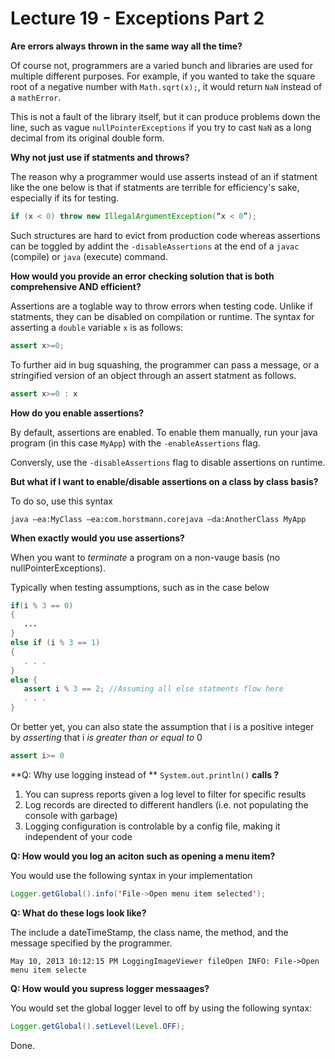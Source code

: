 # Lecture 19 - Exceptions Part 2

**Are errors always thrown in the same way all the time?**

Of course not, programmers are a varied bunch and libraries are used for multiple different purposes. For example, if you wanted to take the square root of a negative number with `Math.sqrt(x);`, it would return `NaN` instead of a `mathError`. 

This is not a fault of the library itself, but it can produce problems down the line, such as vague `nullPointerExceptions` if you try to cast `NaN` as a long decimal from its original double form.

**Why not just use if statments and throws?**

The reason why a programmer would use asserts instead of an if statment like the one below is that if statments are terrible for efficiency's sake, especially if its for testing. 

```java
if (x < 0) throw new IllegalArgumentException(“x < 0”);
```

Such structures are hard to evict from production code whereas assertions can be toggled by addint the  `-disableAssertions` at the end of a `javac` (compile) or `java` (execute) command.

**How would you provide an error checking solution that is both comprehensive AND efficient?**

Assertions are a toglable way to throw errors when testing code. Unlike if statments, they can be disabled on compilation or runtime.  The syntax for asserting a `double` variable  `x` is as follows:

```java
assert x>=0;
```

To further aid in bug squashing, the programmer can pass a message, or a stringified version of an object through an assert statment as follows.

```java
assert x>=0 : x
```

**How do you enable assertions?**

By default, assertions are enabled. To enable them manually, run your java program (in this case `MyApp`) with the `-enableAssertions` flag.

Conversly, use the `-disableAssertions` flag to disable assertions on runtime.

**But what if I want to enable/disable assertions on a class by class basis?**

To do so, use this syntax

```
java –ea:MyClass –ea:com.horstmann.corejava –da:AnotherClass MyApp
```

**When exactly would you use assertions?**

When you want to *terminate* a program on a non-vauge basis (no nullPointerExceptions).

Typically when testing assumptions, such as in the case below

 ```java
if(i % 3 == 0)
{
	...
}
else if (i % 3 == 1) 
{
	. . .
}
else {
	assert i % 3 == 2; //Assuming all else statments flow here
	. . .
}
 ```

Or better yet, you can also state the assumption that i is a positive integer by *asserting* that i *is greater than or equal to* 0

```java
assert i>= 0
```

**Q: Why use logging instead of ** `System.out.println()` **calls ?**

1. You can supress reports given a log level to filter for specific results
2. Log records are directed to different handlers (i.e. not populating the console with garbage)
3. Logging configuration is controlable by a config file, making it independent of your code

**Q: How would you log an aciton such as opening a menu item?**

You would use the following syntax in your implementation

```java
Logger.getGlobal().info('File->Open menu item selected');
```

**Q: What do these logs look like?**

The include a dateTimeStamp, the class name, the method, and the message specified by the programmer.

```
May 10, 2013 10:12:15 PM LoggingImageViewer fileOpen INFO: File->Open menu item selecte
```

**Q: How would you supress logger messaages?**

You would set the global logger level to off by using the following syntax:

```java
Logger.getGlobal().setLevel(Level.OFF);
```

 Done.
